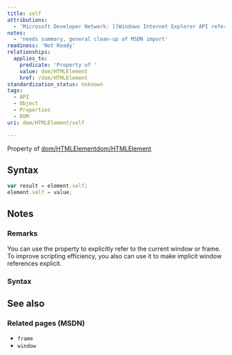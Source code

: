 ```yaml
---
title: self
attributions:
  - 'Microsoft Developer Network: [[Windows Internet Explorer API reference](http://msdn.microsoft.com/en-us/library/ie/hh828809%28v=vs.85%29.aspx) Article]'
notes:
  - 'needs summary, general clean-up of MSDN import'
readiness: 'Not Ready'
relationships:
  applies_to:
    predicate: 'Property of '
    value: dom/HTMLElement
    href: /dom/HTMLElement
standardization_status: Unknown
tags:
  - API
  - Object
  - Properties
  - DOM
uri: dom/HTMLElement/self

---
```

Property of [dom/HTMLElement](/dom/HTMLElement)[dom/HTMLElement](/dom/HTMLElement)

## <span>Syntax</span>

``` js
var result = element.self;
element.self = value;
```

## <span>Notes</span>

### <span>Remarks</span>

You can use the property to explicitly refer to the current window or frame. To improve scripting efficiency, you also can use it to make implicit window references explicit.

### <span>Syntax</span>

## <span>See also</span>

### <span>Related pages (MSDN)</span>

-   `frame`
-   `window`
